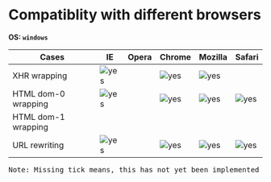 Compatiblity with different browsers
===================================
**OS: `windows`**<br>


 Cases               | IE   | Opera | Chrome | Mozilla | Safari 
 ------------------  | ---- | ----- | ------ | ------- | ------ 
 XHR wrapping        | ![yes](http://cistoner.org/blog/minhaz/wp-content/uploads/2014/06/tick.png)     |       |     ![yes](http://cistoner.org/blog/minhaz/wp-content/uploads/2014/06/tick.png)   |    ![yes](http://cistoner.org/blog/minhaz/wp-content/uploads/2014/06/tick.png)     | 
 HTML dom-0 wrapping |   ![yes](http://cistoner.org/blog/minhaz/wp-content/uploads/2014/06/tick.png)   |       |    ![yes](http://cistoner.org/blog/minhaz/wp-content/uploads/2014/06/tick.png)    |     ![yes](http://cistoner.org/blog/minhaz/wp-content/uploads/2014/06/tick.png)    | ![yes](http://cistoner.org/blog/minhaz/wp-content/uploads/2014/06/tick.png)
 HTML dom-1 wrapping |      |       |        |         |
 URL rewriting       |   ![yes](http://cistoner.org/blog/minhaz/wp-content/uploads/2014/06/tick.png)   |       |     ![yes](http://cistoner.org/blog/minhaz/wp-content/uploads/2014/06/tick.png)   |    ![yes](http://cistoner.org/blog/minhaz/wp-content/uploads/2014/06/tick.png)     |![yes](http://cistoner.org/blog/minhaz/wp-content/uploads/2014/06/tick.png)

<pre>Note: Missing tick means, this has not yet been implemented or tested</pre>


